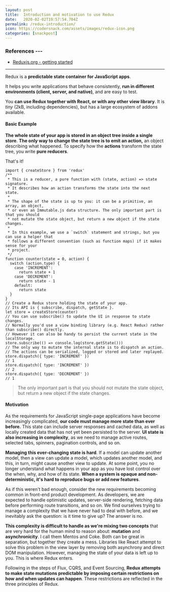 ```yaml
---
layout: post
title:  Introduction and motivation to use Redux
date:   2020-02-02T19:57:54.704Z
permalink: /redux-introduction/
icon: https://codersnack.com/assets/images/redux-icon.png
categories: [snackpost]
---
```


### References ---

- [Reduxjs.org - getting started](https://redux.js.org/introduction/getting-started)
---

Redux is a **predictable state container for JavaScript apps**.

It helps you write applications that behave consistently, **run in different environments (client, server, and native)**, and are easy to test. 

You **can use Redux together with React, or with any other view library**. It is *tiny* (2kB, including dependencies), but has a large ecosystem of addons available.

#### Basic Example
**The whole state of your app is stored in an object tree inside a single store**. **The only way to change the state tree is to emit an action,** an object describing what happened. To specify how the **actions** transform the state tree, you write **pure reducers**.

That's it!

```
import { createStore } from 'redux'
/**
 * This is a reducer, a pure function with (state, action) => state signature.
 * It describes how an action transforms the state into the next state.
 *
 * The shape of the state is up to you: it can be a primitive, an array, an object,
 * or even an Immutable.js data structure. The only important part is that you should
 * not mutate the state object, but return a new object if the state changes.
 *
 * In this example, we use a `switch` statement and strings, but you can use a helper that
 * follows a different convention (such as function maps) if it makes sense for your
 * project.
 */
function counter(state = 0, action) {
  switch (action.type) {
    case 'INCREMENT':
      return state + 1
    case 'DECREMENT':
      return state - 1
    default:
      return state
  }
}
// Create a Redux store holding the state of your app.
// Its API is { subscribe, dispatch, getState }.
let store = createStore(counter)
// You can use subscribe() to update the UI in response to state changes.
// Normally you'd use a view binding library (e.g. React Redux) rather than subscribe() directly.
// However it can also be handy to persist the current state in the localStorage.
store.subscribe(() => console.log(store.getState()))
// The only way to mutate the internal state is to dispatch an action.
// The actions can be serialized, logged or stored and later replayed.
store.dispatch({ type: 'INCREMENT' })
// 1
store.dispatch({ type: 'INCREMENT' })
// 2
store.dispatch({ type: 'DECREMENT' })
// 1
```

>The only important part is that you should not mutate the state object, but return a new object if the state changes.

#### Motivation
As the requirements for JavaScript single-page applications have become increasingly complicated, **our code must manage more state than ever before.** This state can include server responses and cached data, as well as locally created data that has not yet been persisted to the server. **UI state is also increasing in complexity**, as we need to manage active routes, selected tabs, spinners, pagination controls, and so on.

**Managing this ever-changing state is hard**. If a model can update another model, then a view can update a model, which updates another model, and this, in turn, might cause another view to update. At some point, you no longer understand what happens in your app as you have lost control over the when, why, and how of its state. **When a system is opaque and non-deterministic, it's hard to reproduce bugs or add new features**.

As if this weren't bad enough, consider the new requirements becoming common in front-end product development. As developers, we are expected to handle optimistic updates, server-side rendering, fetching data before performing route transitions, and so on. We find ourselves trying to manage a complexity that we have never had to deal with before, and we inevitably ask the question: is it time to give up? The answer is no.

**This complexity is difficult to handle as we're mixing two concepts** that are very hard for the human mind to reason about: **mutation** and **asynchronicity**. I call them Mentos and Coke. Both can be great in separation, but together they create a mess. Libraries like React attempt to solve this problem in the view layer by removing both asynchrony and direct DOM manipulation. However, managing the state of your data is left up to you. This is where Redux enters.

Following in the steps of Flux, CQRS, and Event Sourcing, **Redux attempts to make state mutations predictable by imposing certain restrictions on how and when updates can happen**. These restrictions are reflected in the three principles of Redux.
